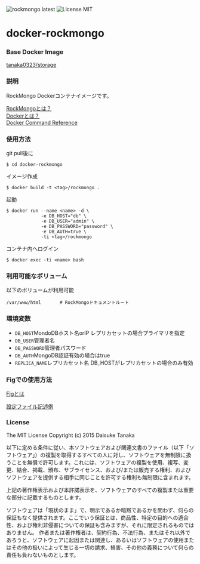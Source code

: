![rockmongo latest](https://img.shields.io/badge/wordpress-latest-brightgreen.svg) ![License MIT](https://img.shields.io/badge/license-MIT-blue.svg)

# docker-rockmongo

### Base Docker Image

[tanaka0323/storage](https://bitbucket.org/tanaka0323/docker-storage "tanaka0323/storage")

### 説明

RockMongo Dockerコンテナイメージです。

[RockMongoとは？](https://github.com/gilacode/rockmongo/ "RockMongoとは？")  
[Dockerとは？](https://docs.docker.com/ "Dockerとは？")  
[Docker Command Reference](https://docs.docker.com/reference/commandline/cli/ "Docker Command Reference")

### 使用方法

git pull後に

    $ cd docker-rockmongo

イメージ作成

    $ docker build -t <tag>/rockmongo .

起動

    $ docker run --name <name> -d \
                 -e DB_HOST="db" \
                 -e DB_USER="admin" \
                 -e DB_PASSWORD="password" \
                 -e DB_AUTH=true \
                 -ti <tag>/rockmongo

コンテナ内へログイン

    $ docker exec -ti <name> bash

### 利用可能なボリューム

以下のボリュームが利用可能

    /var/www/html       # RockMongoドキュメントルート

### 環境変数

- <code>DB_HOST</code>MondoDBホスト名orIP 
レプリカセットの場合プライマリを指定
- <code>DB_USER</code>管理者名
- <code>DB_PASSWORD</code>管理者パスワード
- <code>DB_AUTH</code>MongoDB認証有効の場合はtrue
- <code>REPLICA_NAME</code>レプリカセット名 DB_HOSTがレプリカセットの場合のみ有効

### Figでの使用方法

[Figとは](http://www.fig.sh/ "Figとは")  

[設定ファイル記述例](https://bitbucket.org/tanaka0323/fig-examples "設定ファイル記述例")

### License

The MIT License
Copyright (c) 2015 Daisuke Tanaka

以下に定める条件に従い、本ソフトウェアおよび関連文書のファイル（以下「ソフトウェア」）の複製を取得するすべての人に対し、ソフトウェアを無制限に扱うことを無償で許可します。これには、ソフトウェアの複製を使用、複写、変更、結合、掲載、頒布、サブライセンス、および/または販売する権利、およびソフトウェアを提供する相手に同じことを許可する権利も無制限に含まれます。

上記の著作権表示および本許諾表示を、ソフトウェアのすべての複製または重要な部分に記載するものとします。

ソフトウェアは「現状のまま」で、明示であるか暗黙であるかを問わず、何らの保証もなく提供されます。ここでいう保証とは、商品性、特定の目的への適合性、および権利非侵害についての保証も含みますが、それに限定されるものではありません。 作者または著作権者は、契約行為、不法行為、またはそれ以外であろうと、ソフトウェアに起因または関連し、あるいはソフトウェアの使用またはその他の扱いによって生じる一切の請求、損害、その他の義務について何らの責任も負わないものとします。